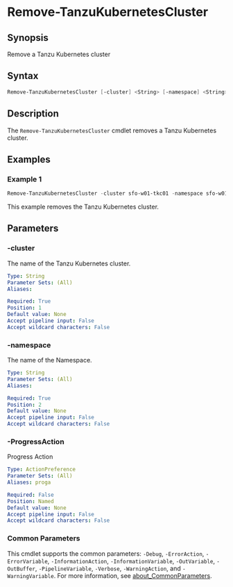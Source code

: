 # Remove-TanzuKubernetesCluster

## Synopsis

Remove a Tanzu Kubernetes cluster

## Syntax

```powershell
Remove-TanzuKubernetesCluster [-cluster] <String> [-namespace] <String> [-ProgressAction <ActionPreference>] [<CommonParameters>]
```

## Description

The `Remove-TanzuKubernetesCluster` cmdlet removes a Tanzu Kubernetes cluster.

## Examples

### Example 1

```powershell
Remove-TanzuKubernetesCluster -cluster sfo-w01-tkc01 -namespace sfo-w01-tkc01
```

This example removes the Tanzu Kubernetes cluster.

## Parameters

### -cluster

The name of the Tanzu Kubernetes cluster.

```yaml
Type: String
Parameter Sets: (All)
Aliases:

Required: True
Position: 1
Default value: None
Accept pipeline input: False
Accept wildcard characters: False
```

### -namespace

The name of the Namespace.

```yaml
Type: String
Parameter Sets: (All)
Aliases:

Required: True
Position: 2
Default value: None
Accept pipeline input: False
Accept wildcard characters: False
```

### -ProgressAction

Progress Action

```yaml
Type: ActionPreference
Parameter Sets: (All)
Aliases: proga

Required: False
Position: Named
Default value: None
Accept pipeline input: False
Accept wildcard characters: False
```

### Common Parameters

This cmdlet supports the common parameters: `-Debug`, `-ErrorAction`, `-ErrorVariable`, `-InformationAction`, `-InformationVariable`, `-OutVariable`, `-OutBuffer`, `-PipelineVariable`, `-Verbose`, `-WarningAction`, and `-WarningVariable`. For more information, see [about_CommonParameters](http://go.microsoft.com/fwlink/?LinkID=113216).
